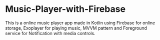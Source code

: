 # Music-Player-with-Firebase
This is a online music player app made in Kotlin using Firebase for online storage, Exoplayer for playing music, MVVM pattern and Foreground service for Notification with media controls.
